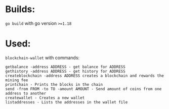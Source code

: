 # Builds:

`go build` with go version `>=1.18`


# Used:
 
`blockchain-wallet` with commands:
````
getbalance -address ADDRESS - get balance for ADDRESS
gethistory -address ADDRESS - get history for ADDRESS
createblockchain -address ADDRESS creates a blockchain and rewards the mining fee
printchain - Prints the blocks in the chain
send -from FROM -to TO -amount AMOUNT - Send amount of coins from one address to another
createwallet - Creates a new wallet
listaddresses - Lists the addresses in the wallet file
````